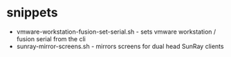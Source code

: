 # snippets

* vmware-workstation-fusion-set-serial.sh - sets vmware workstation / fusion serial from the cli
* sunray-mirror-screens.sh - mirrors screens for dual head SunRay clients
